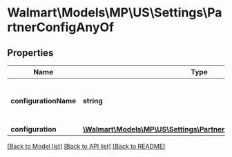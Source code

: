 # Walmart\Models\MP\US\Settings\PartnerConfigAnyOf

## Properties

Name | Type | Description | Notes
------------ | ------------- | ------------- | -------------
**configurationName** | **string** | Name of the configuration. Allowed value is ACCOUNT | [optional]
**configuration** | [**\Walmart\Models\MP\US\Settings\PartnerConfigAnyOfConfiguration**](PartnerConfigAnyOfConfiguration.md) |  | [optional]


[[Back to Model list]](./) [[Back to API list]](../../../../../README.md#supported-apis) [[Back to README]](../../../../../README.md)
